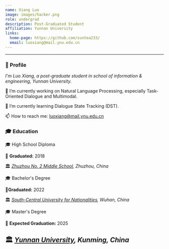 ```yaml
---
name: Xiang Luo
image: images/hacker.png
role: undergrad
description: Post-Graduated Student
affiliation: Yunnan University
links:
  home-page: https://github.com/suntea233/
  email: luoxiang@mail.ynu.edu.cn
---
```

---
### 👋 Profile
*I'm Luo Xiang, a post-graduate student in school of information & engineering, Yunnan University.*

🔭 I’m currently working on Natural Language Processing, especially Task-Oriented Dialogue and Multimodal.

🌱 I’m currently learning Dialogue State Tracking (DST).

📫 How to reach me: luoxiang@mail.ynu.edu.cn

### 🎓 Education
🎓 High School Diploma

📅 **Graduated:** 2018

🏛️ *[Zhuzhou No. 2 Middle School](https://zz2z.com/), Zhuzhou, China*

🎓 Bachelor's Degree

📅**Graduated:** 2022

🏛️ *[South-Central University for Nationalities](https://www.scuec.edu.cn/), Wuhan, China*

🎓 Master's Degree

📅 **Expected Graduation:** 2025

🏛️ *[Yunnan University](https://www.ynu.edu.cn/), Kunming, China*
---
